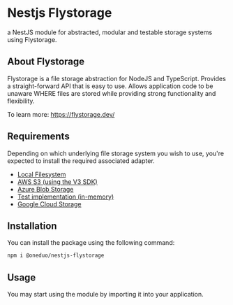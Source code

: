 # Nestjs Flystorage

a NestJS module for abstracted, modular and testable storage systems using Flystorage.

## About Flystorage

Flystorage is a file storage abstraction for NodeJS and TypeScript. Provides a straight-forward API that is easy to use. Allows application code to be unaware WHERE files are stored while providing strong functionality and flexibility.

To learn more: https://flystorage.dev/

## Requirements

Depending on which underlying file storage system you wish to use, you're expected to install the required associated adapter.

- [Local Filesystem](https://www.npmjs.com/package/@flystorage/local-fs)
- [AWS S3 (using the V3 SDK)](https://www.npmjs.com/package/@flystorage/aws-s3)
- [Azure Blob Storage](https://www.npmjs.com/package/@flystorage/azure-storage-blob)
- [Test implementation (in-memory)](https://www.npmjs.com/package/@flystorage/in-memory)
- [Google Cloud Storage](https://www.npmjs.com/package/@flystorage/google-cloud-storage)

## Installation

You can install the package using the following command:

```bash
npm i @oneduo/nestjs-flystorage
```

## Usage

You may start using the module by importing it into your application.

```typescript

```
